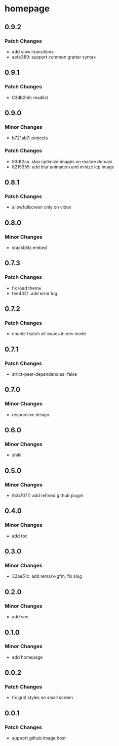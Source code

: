 # homepage

## 0.9.2

### Patch Changes

- add view-transitions
- aefe389: support common gratter syntax

## 0.9.1

### Patch Changes

- 03db2b6: readlist

## 0.9.0

### Minor Changes

- b721ab7: projects

### Patch Changes

- 93df2ca: skip optimize images on realme domain
- 8215355: add blur animation and minize lcp image

## 0.8.1

### Patch Changes

- allowfullscreen only on video

## 0.8.0

### Minor Changes

- stackblitz embed

## 0.7.3

### Patch Changes

- fix load theme
- fee4321: add error log

## 0.7.2

### Patch Changes

- enable featch all issues in dev mode

## 0.7.1

### Patch Changes

- strict-peer-dependencies=false

## 0.7.0

### Minor Changes

- responsive design

## 0.6.0

### Minor Changes

- shiki

## 0.5.0

### Minor Changes

- 9cb7077: add refined github plugin

## 0.4.0

### Minor Changes

- add toc

## 0.3.0

### Minor Changes

- 32ae51c: add remark-gfm; fix slug

## 0.2.0

### Minor Changes

- add seo

## 0.1.0

### Minor Changes

- add homepage

## 0.0.2

### Patch Changes

- fix grid styles on small screen

## 0.0.1

### Patch Changes

- support github image host
